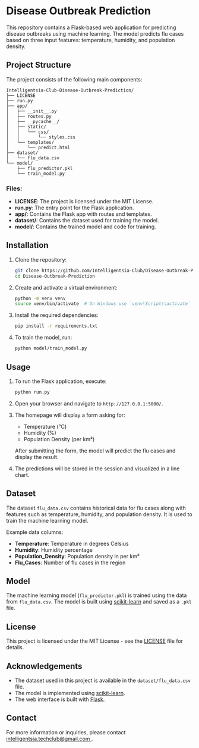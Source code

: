 # Disease Outbreak Prediction

This repository contains a Flask-based web application for predicting disease outbreaks using machine learning. The model predicts flu cases based on three input features: temperature, humidity, and population density.

## Project Structure

The project consists of the following main components:

```
Intelligentsia-Club-Disease-Outbreak-Prediction/
├── LICENSE
├── run.py
├── app/
│   ├── __init__.py
│   ├── routes.py
│   ├── __pycache__/
│   ├── static/
│   │   └── css/
│   │       └── styles.css
│   └── templates/
│       └── predict.html
├── dataset/
│   └── flu_data.csv
└── model/
    ├── flu_predictor.pkl
    └── train_model.py
```

### Files:
- **LICENSE**: The project is licensed under the MIT License.
- **run.py**: The entry point for the Flask application.
- **app/**: Contains the Flask app with routes and templates.
- **dataset/**: Contains the dataset used for training the model.
- **model/**: Contains the trained model and code for training.

## Installation

1. Clone the repository:
   ```bash
   git clone https://github.com/Intelligentsia-Club/Disease-Outbreak-Prediction.git
   cd Disease-Outbreak-Prediction
   ```

2. Create and activate a virtual environment:
   ```bash
   python -m venv venv
   source venv/bin/activate  # On Windows use `venv\Scripts\activate`
   ```

3. Install the required dependencies:
   ```bash
   pip install -r requirements.txt
   ```

4. To train the model, run:
   ```bash
   python model/train_model.py
   ```

## Usage

1. To run the Flask application, execute:
   ```bash
   python run.py
   ```

2. Open your browser and navigate to `http://127.0.0.1:5000/`.

3. The homepage will display a form asking for:
   - Temperature (°C)
   - Humidity (%)
   - Population Density (per km²)

   After submitting the form, the model will predict the flu cases and display the result.

4. The predictions will be stored in the session and visualized in a line chart.

## Dataset

The dataset `flu_data.csv` contains historical data for flu cases along with features such as temperature, humidity, and population density. It is used to train the machine learning model.

Example data columns:

- **Temperature**: Temperature in degrees Celsius
- **Humidity**: Humidity percentage
- **Population_Density**: Population density in per km²
- **Flu_Cases**: Number of flu cases in the region

## Model

The machine learning model (`flu_predictor.pkl`) is trained using the data from `flu_data.csv`. The model is built using [scikit-learn](https://scikit-learn.org/) and saved as a `.pkl` file.

## License

This project is licensed under the MIT License - see the [LICENSE](LICENSE) file for details.

## Acknowledgements

- The dataset used in this project is available in the `dataset/flu_data.csv` file.
- The model is implemented using [scikit-learn](https://scikit-learn.org/).
- The web interface is built with [Flask](https://flask.palletsprojects.com/).

## Contact

For more information or inquiries, please contact [intelligentsia.techclub@gmail.com
](mailto:intelligentsia.techclub@gmail.com
).
